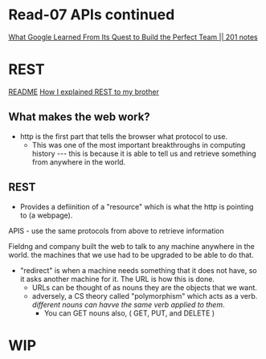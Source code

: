 # Read-07 APIs continued

[What Google Learned From Its Quest to Build the Perfect Team || 201 notes](class15.md)

# REST
[README](/README.md)
[How I explained REST to my brother](https://gist.github.com/brookr/5977550)

## What makes the web work?
- http is the first part that tells the browser what protocol to use. 
  - This was one of the most important breakthroughs in computing history --- this is because it is able to tell us and retrieve something from anywhere in the world. 

## REST
- Provides a defiinition of a "resource" which is what the http is pointing to (a webpage). 


APIS - use the same protocols from above to retrieve information



Fieldng and company built the web to talk to any machine anywhere in the world. the machines that we use had to be upgraded to be able to do that. 
- "redirect" is when a machine needs something that it does not have, so it asks another machine for it. The URL is how this is done.
  - URLs can be thought of as nouns they are the objects that we want.
  - adversely, a CS theory called "polymorphism" which acts as a verb. *different nouns can havve the same verb applied to them*. 
    - You can GET nouns also, ( GET, PUT, and DELETE )


# WIP
